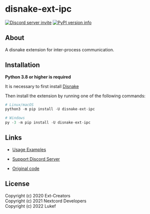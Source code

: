 # disnake-ext-ipc

[![Discord server invite](https://img.shields.io/discord/808030843078836254?color=blue&label=Discord)](https://discord.gg/disnake)
[![PyPI version info](https://img.shields.io/pypi/v/disnake-ext-ipc.svg)](https://pypi.python.org/pypi/disnake-ext-ipc)

## About

A disnake extension for inter-process communication.

## Installation

**Python 3.8 or higher is required**

It is necessary to first install [Disnake](https://github.com/DisnakeDev/disnake)

Then install the extension by running one of the following commands:

```py 
# Linux/macOS
python3 -m pip install -U disnake-ext-ipc

# Windows
py -3 -m pip install -U disnake-ext-ipc
```

## Links 

- [Usage Examples](https://github.com/LukeFokin/disnake-ext-ipc/tree/master/examples)
- [Support Discord Server](https://discord.gg/disnake)

- [Original code](https://github.com/nextcord/nextcord-ext-ipc)

## License

Copyright (c) 2020 Ext-Creators  
Copyright (c) 2021 Nextcord Developers  
Copyright (c) 2022 Lukef  
